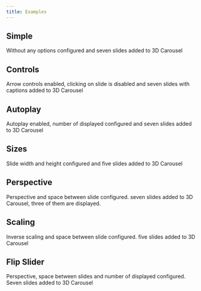 ```yaml
---
title: Examples
---
```


## Simple

Without any options configured and seven slides added to 3D Carousel

<script async src="//jsfiddle.net/Wlada/kqen0yba/embed/result,js,html,css/?accentColor=405671"></script>


## Controls

Arrow controls enabled, clicking on slide is disabled and seven slides with captions added to 3D Carousel

<script async src="//jsfiddle.net/Wlada/684ptro6/embed/result,js,html,css/?accentColor=405671"></script>


## Autoplay

Autoplay enabled, number of displayed configured and seven slides added to 3D Carousel

<script async src="//jsfiddle.net/Wlada/p2927k3p/embed/result,js,html,css/?accentColor=405671"></script>


## Sizes

Slide width and height configured and five slides added to 3D Carousel 

<script async src="//jsfiddle.net/Wlada/9cn9vapn/embed/result,js,html,css/?accentColor=405671"></script>


## Perspective 

Perspective and space between slide configured. seven slides added to 3D Carousel, three of them are displayed. 

<script async src="//jsfiddle.net/Wlada/mrsrqwox/embed/result,js,html,css/?accentColor=405671"></script>


## Scaling

Inverse scaling and space between slide configured. five slides added to 3D Carousel

<script async src="//jsfiddle.net/Wlada/qdys1p2v/1/embed/result,js,html,css/?accentColor=405671"></script>


## Flip Slider

Perspective, space between slides and number of displayed configured. Seven slides added to 3D Carousel

<script async src="//jsfiddle.net/Wlada/fp646v7f/embed/result,js,html,css/?accentColor=405671"></script>


<style type="text/css">iframe { height: 400px; }</style>
